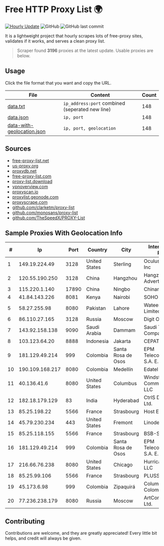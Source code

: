 
# Free HTTP Proxy List 🌍

[![Hourly Update](https://github.com/mertguvencli/http-proxy-list/actions/workflows/main.yml/badge.svg?branch=main)](https://github.com/mertguvencli/http-proxy-list/actions/workflows/main.yml)
![GitHub](https://img.shields.io/github/license/mertguvencli/http-proxy-list)
![GitHub last commit](https://img.shields.io/github/last-commit/mertguvencli/http-proxy-list)

It is a lightweight project that hourly scrapes lots of free-proxy sites, validates if it works, and serves a clean proxy list.


> Scraper found **3196** proxies at the latest update. Usable proxies are below.

## Usage

Click the file format that you want and copy the URL.


|File|Content|Count|
|----|-------|-----|
|[data.txt](https://raw.githubusercontent.com/mertguvencli/http-proxy-list/main/proxy-list/data.txt)|`ip_address:port` combined (seperated new line)|148|
|[data.json](https://raw.githubusercontent.com/mertguvencli/http-proxy-list/main/proxy-list/data.json)|`ip, port`|148|
|[data-with-geolocation.json](https://raw.githubusercontent.com/mertguvencli/http-proxy-list/main/proxy-list/data-with-geolocation.json)|`ip, port, geolocation`|148|

## Sources

* [free-proxy-list.net](https://free-proxy-list.net)
* [us-proxy.org](https://www.us-proxy.org)
* [proxydb.net](http://proxydb.net)
* [free-proxy-list.com](https://free-proxy-list.com/?page=&port=&type%5B%5D=http&type%5B%5D=https&up_time=0&search=Search)
* [proxy-list.download](https://www.proxy-list.download/HTTP)
* [vpnoverview.com](https://vpnoverview.com/privacy/anonymous-browsing/free-proxy-servers)
* [proxyscan.io](https://www.proxyscan.io)
* [proxylist.geonode.com](https://proxylist.geonode.com/api/proxy-list?limit=300&page=1&sort_by=lastChecked&sort_type=desc&protocols=http,https)
* [proxyscrape.com](https://api.proxyscrape.com/v2/?request=displayproxies&protocol=http&timeout=10000&country=all&ssl=all&anonymity=all)
* [github.com/clarketm/proxy-list](https://raw.githubusercontent.com/clarketm/proxy-list/master/proxy-list-raw.txt)
* [github.com/monosans/proxy-list](https://raw.githubusercontent.com/monosans/proxy-list/main/proxies/http.txt)
* [github.com/TheSpeedX/PROXY-List](https://raw.githubusercontent.com/TheSpeedX/PROXY-List/master/http.txt)


## Sample Proxies With Geolocation Info

|#|Ip|Port|Country|City|Internet Service Provider|
|-|--|----|-------|----|-------------------------|
|1|149.19.224.49|3128|United States|Sterling|Oculus Networks Inc|
|2|120.55.190.250|3128|China|Hangzhou|Hangzhou Alibaba Advertising Co|
|3|115.220.1.140|17890|China|Ningbo|Chinanet|
|4|41.84.143.226|8081|Kenya|Nairobi|SOHO-REGIONAL|
|5|58.27.255.98|8080|Pakistan|Lahore|Wateen Telecom Limited|
|6|86.110.27.165|3128|Russia|Moscow|Digit One LLC|
|7|143.92.158.138|9090|Saudi Arabia|Dammam|Saudi Telecom Company JSC|
|8|103.123.64.20|8888|Indonesia|Jakarta|CEPATNET|
|9|181.129.49.214|999|Colombia|Santa Rosa de Osos|EPM Telecomunicaciones S.A. E.S.P.|
|10|190.109.168.217|8080|Colombia|Medellín|Edatel S.a. E.S.P|
|11|40.136.41.6|8080|United States|Columbus|Windstream Communications LLC|
|12|182.18.179.129|83|India|Hyderabad|CtrlS Datacenters Ltd.|
|13|85.25.198.22|5566|France|Strasbourg|Host Europe GmbH|
|14|45.79.230.234|443|United States|Fremont|Linode, LLC|
|15|85.25.118.155|5566|France|Strasbourg|BSB-SERVICE|
|16|181.129.49.214|999|Colombia|Santa Rosa de Osos|EPM Telecomunicaciones S.A. E.S.P.|
|17|216.66.76.238|8080|United States|Chicago|Hurricane Electric LLC|
|18|85.25.99.106|5566|France|Strasbourg|PLUSSERVER|
|19|45.173.6.98|999|Colombia|Zipaquirá|Columbus Networks Colombia|
|20|77.236.238.179|8080|Russia|Moscow|ArtCommunications Ltd.|



## Contributing

Contributions are welcome, and they are greatly appreciated! Every
little bit helps, and credit will always be given.

